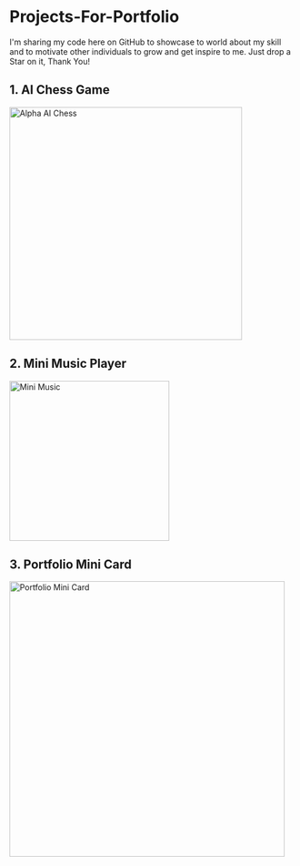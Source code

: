 # Projects-For-Portfolio
I'm sharing my code here on GitHub to showcase to world about my skill and  to motivate other individuals to grow and get inspire to me. Just drop a Star on it, Thank You!

## 1. AI Chess Game
<img width="409" alt="Alpha AI Chess" src="https://user-images.githubusercontent.com/114320334/228372611-0417e854-169f-4551-ab03-6384e48a1a95.PNG">

## 2. Mini Music Player
<img width="281" alt="Mini Music" src="https://user-images.githubusercontent.com/114320334/228372719-87da0710-6441-4e70-b620-9557b0012d85.PNG">

## 3. Portfolio Mini Card
<img width="484" alt="Portfolio Mini Card" src="https://user-images.githubusercontent.com/114320334/228659919-fdbf5732-e798-44ae-9714-a511395bd6cc.PNG">
